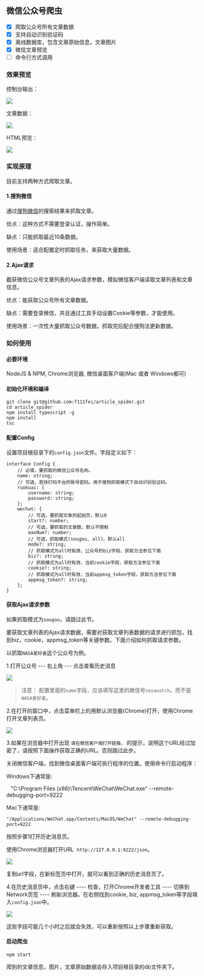 ## 微信公众号爬虫

- [x] 爬取公众号所有文章数据
- [x] 支持自动识别验证码
- [x] 离线数据库，包含文章原始信息，文章图片
- [x] 微信文章预览
- [ ] 命令行方式调用

### 效果预览

控制台输出：

![](/images/demo_1.png)

文章数据：

![](/images/demo_2.png)

HTML预览：

![](/images/demo_3.png)

### 实现原理

目前支持两种方式爬取文章。

#### 1.搜狗微信

通过[搜狗微信](http://weixin.sogou.com/)的搜索结果来抓取文章。

优点：这种方式不需要登录认证，操作简单。

缺点：只能抓取最近10条数据。

使用场景：适合配置定时抓取任务，来获取大量数据。

#### 2.Ajax请求

截获微信公众号文章列表的Ajax请求参数，模拟微信客户端读取文章列表和文章信息。

优点：能获取公众号所有文章数据。

缺点：需要登录微信，并且通过工具手动设置Cookie等参数，才能使用。

使用场景：一次性大量抓取公众号数据，抓取完后配合搜狗法更新数据。


### 如何使用

#### 必要环境

NodeJS & NPM, Chrome浏览器, 微信桌面客户端(Mac 或者 Windows都可)

#### 初始化环境和编译

    git clone git@github.com:f111fei/article_spider.git
    cd article_spider
    npm install typescript -g
    npm install
    tsc

#### 配置Config

设置项目根目录下的`config.json`文件。字段定义如下：

```
interface Config {
    // 必填，要抓取的微信公众号名称。
    name: string;
    // 可选，若快打码平台的账号密码。用于搜狗抓取模式下自动识别验证码。
    ruokuai: {
        username: string;
        password: string;
    };
    wechat: {
        // 可选，要抓取文章的起始页，默认0
        start?: number;
        // 可选，要抓取的文章数，默认不限制
        maxNum?: number;
        // 可选，抓取模式(sougou, all)。默认all
        mode?: string;
        // 抓取模式为all时有效，公众号的biz字段，获取方法参见下面
        biz?: string;
        // 抓取模式为all时有效，当前cookie字段，获取方法参见下面
        cookie?: string;
        // 抓取模式为all时有效，当前appmsg_token字段，获取方法参见下面
        appmsg_token?: string;
    };
}
```

#### 获取Ajax请求参数

如果抓取模式为`sougou`，请跳过此节。

要获取文章列表的Ajax请求数据，需要对获取文章列表数据的请求进行抓包，找到biz，cookie，appmsg_token等关键参数。下面介绍如何抓取请求参数。

以抓取`NASA爱好者`这个公众号为例。

1.打开公众号 --- 右上角 --- 点击查看历史消息

![](/images/1.png)

> 注意： 配置里面的`name`字段，应该填写这里的微信号`nasawatch`，而不是`NASA爱好者`。

2.在打开的窗口中，点击菜单栏上的用默认浏览器(Chrome)打开，使用Chrome打开文章列表页。

![](/images/2.png)

3.如果在浏览器中打开出现 `请在微信客户端打开链接。` 的提示，说明这个URL经过加密了，请按照下面操作获取正确的URL。否则跳过此步。

关闭微信客户端，找到微信桌面客户端可执行程序的位置。使用命令行启动程序：

Windows下通常是:

    "C:\Program Files (x86)\Tencent\WeChat\WeChat.exe" --remote-debugging-port=9222

Mac下通常是:

    "/Applications/WeChat.app/Contents/MacOS/WeChat" --remote-debugging-port=9222

按照步骤1打开历史消息页。

使用Chrome浏览器打开URL  `http://127.0.0.1:9222/json`。

![](/images/3.png)

复制url字段，在新标签页中打开，就可以看到正确的历史消息页了。

4.在历史消息页中，点击右键 ---- 检查，打开Chrome开发者工具 ---- 切换到Network页签 ---- 刷新浏览器。在右侧找到cookie, biz, appmsg_token等字段填入`config.json`中。

![](/images/4.png)

这些字段可能几个小时之后就会失效，可以重新按照以上步骤重新获取。

#### 启动爬虫

    npm start

爬到的文章信息，图片，文章原始数据会存入项目根目录的db文件夹下。
